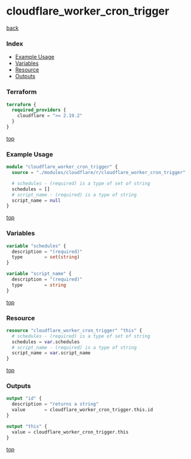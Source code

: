 # cloudflare_worker_cron_trigger

[back](../cloudflare.md)

### Index

- [Example Usage](#example-usage)
- [Variables](#variables)
- [Resource](#resource)
- [Outputs](#outputs)

### Terraform

```terraform
terraform {
  required_providers {
    cloudflare = ">= 2.19.2"
  }
}
```

[top](#index)

### Example Usage

```terraform
module "cloudflare_worker_cron_trigger" {
  source = "./modules/cloudflare/r/cloudflare_worker_cron_trigger"

  # schedules - (required) is a type of set of string
  schedules = []
  # script_name - (required) is a type of string
  script_name = null
}
```

[top](#index)

### Variables

```terraform
variable "schedules" {
  description = "(required)"
  type        = set(string)
}

variable "script_name" {
  description = "(required)"
  type        = string
}
```

[top](#index)

### Resource

```terraform
resource "cloudflare_worker_cron_trigger" "this" {
  # schedules - (required) is a type of set of string
  schedules = var.schedules
  # script_name - (required) is a type of string
  script_name = var.script_name
}
```

[top](#index)

### Outputs

```terraform
output "id" {
  description = "returns a string"
  value       = cloudflare_worker_cron_trigger.this.id
}

output "this" {
  value = cloudflare_worker_cron_trigger.this
}
```

[top](#index)